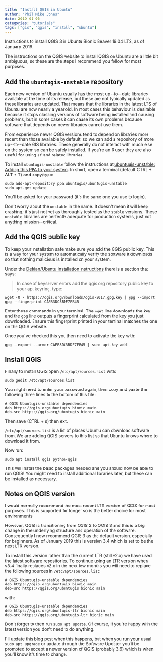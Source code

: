 ```yaml
---
title: "Install QGIS in Ubuntu"
author: "Phil Mike Jones"
date: 2019-01-03
categories: "tutorials"
tags: ["gis", "qgis", "install", "ubuntu"]
---
```


Instructions to install QGIS 3 in Ubuntu Bionic Beaver 19.04 LTS, as of January 2019.

<!--more-->

The instructions on the QGIS website to install QGIS on Ubuntu are a little bit ambiguous, so these are the steps I recommend you follow for most purposes.


## Add the `ubuntugis-unstable` repository

Each new version of Ubuntu usually has the most up--to--date libraries available at the time of its release, but these are not typically updated as these libraries are updated.
That means that the libraries in the latest LTS of Ubuntu are now nearly a year old.
In most cases this behaviour is desirable because it stops clashing versions of software being installed and causing problems, but in some cases it can cause its own problems because software that depends on newer libraries cannot use them.

From experience newer QGIS versions tend to depend on libraries more recent than those available by default, so we can add a repository of more up--to--date GIS libraries.
These generally do not interact with much else on the system so can be safely installed.
If you're an R user they are also useful for using `sf` and related libraries.

To install `ubuntugis-unstable` follow the instructions at [ubuntugis-unstable: Adding this PPA to your system](https://launchpad.net/~ubuntugis/+archive/ubuntu/ubuntugis-unstable).
In short, open a terminal (default CTRL + ALT + T) and copy/type:

```
sudo add-apt-repository ppa:ubuntugis/ubuntugis-unstable
sudo apt-get update
```

You'll be asked for your password (it's the same one you use to login).

Don't worry about the `unstable` in the name.
It doesn't mean it will keep crashing; it's just not yet as thoroughly tested as the `stable` versions.
These `unstable` libraries are perfectly adequate for production systems, just not anything mission--critical.


## Add the QGIS public key

To keep your installation safe make sure you add the QGIS public key.
This is a way for your system to automatically verify the software it downloads so that nothing malicious is installed on your system.

Under the [Debian/Ubuntu installation instructions](https://qgis.org/en/site/forusers/alldownloads.html#debian-ubuntu) there is a section that says:

> In case of keyserver errors add the qgis.org repository public key to your apt keyring, type:

```
wget -O - https://qgis.org/downloads/qgis-2017.gpg.key | gpg --import
gpg --fingerprint CAEB3DC3BDF7FB45
```

Enter these commands in your terminal.
The `wget` line downloads the key and the `gpg` line outputs a fingerprint calculated from the key you just downloaded.
Ensure this fingerprint printed in your teminal matches the one on the QGIS website.

Once you've checked this you then need to activate the key with:

```
gpg --export --armor CAEB3DC3BDF7FB45 | sudo apt-key add -
```


## Install QGIS

Finally to install QGIS open `/etc/apt/sources.list` with:

```
sudo gedit /etc/apt/sources.list
```

You might need to enter your password again, then copy and paste the following three lines to the bottom of this file:

```
# QGIS Ubuntugis-unstable dependencies
deb https://qgis.org/ubuntugis bionic main
deb-src https://qgis.org/ubuntugis bionic main
```

Then save (CTRL + s) then exit.

`/etc/apt/sources.list` is a list of places Ubuntu can download software from.
We are adding QGIS servers to this list so that Ubuntu knows where to download it from.

Now run:

```
sudo apt install qgis python-qgis
```

This will install the basic packages needed and you should now be able to run QGIS!
You might need to install additional libraries later, but these can be installed as necessary.


## Notes on QGIS version

I would normally recommend the most recent LTR version of QGIS for most purposes.
This is supported for longer so is the better choice for most environments.

However, QGIS is transitioning from QGIS 2 to QGIS 3 and this is a big change in the underlying structure and operation of the software.
Consequently I now recommend QGIS 3 as the default version, especially for beginners.
As of January 2019 this is version 3.4 which is set to be the next LTR version.

To install this version rather than the current LTR (still v2.x) we have used the latest software repositories.
To continue using an LTR version when v3.4 finally replaces v2.x in the next few months you will need to replace the following sources in `/etc/apt/sources.list`:


```
# QGIS Ubuntugis-unstable dependencies
deb https://qgis.org/ubuntugis bionic main
deb-src https://qgis.org/ubuntugis bionic main
```

with:

```
# QGIS Ubuntugis-unstable dependencies
deb https://qgis.org/ubuntugis-ltr bionic main
deb-src https://qgis.org/ubuntugis-ltr bionic main
```

Don't forget to then run `sudo apt update`.
Of course, if you're happy with the latest version you don't need to do anything.

I'll update this blog post when this happens, but when you run your usual `sudo apt upgrade` or update through the Software Updater you'll be prompted to accept a newer version of QGIS (probably 3.6) which is when you'll know it's time to change.
